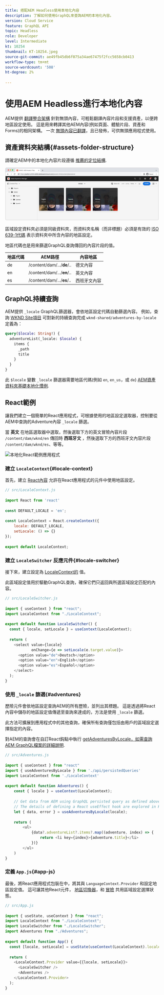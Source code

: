 ```yaml
---
title: 搭配AEM Headless使用本地化內容
description: 了解如何使用GraphQL來查詢AEM的本地化內容。
version: Cloud Service
feature: GraphQL API
topic: Headless
role: Developer
level: Intermediate
kt: 10254
thumbnail: KT-10254.jpeg
source-git-commit: ae49fb45db6f075a34ae67475f2fcc5658cb0413
workflow-type: tm+mt
source-wordcount: '508'
ht-degree: 2%

---
```



# 使用AEM Headless進行本地化內容

AEM提供 [翻譯整合架構](https://experienceleague.adobe.com/docs/experience-manager-cloud-service/content/sites/administering/reusing-content/translation/integration-framework.html) 針對無頭內容，可輕鬆翻譯內容片段和支援資產，以便跨地區設定使用。 這是用來轉譯其他AEM內容(例如頁面、體驗片段、資產和Forms)的相同架構。 一次 [無頭內容已翻譯](https://experienceleague.adobe.com/docs/experience-manager-cloud-service/content/headless/journeys/translation/overview.html)，且已發佈，可供無頭應用程式使用。

## 資產資料夾結構{#assets-folder-structure}

請確定AEM中的本地化內容片段遵循 [推薦的定位結構](https://experienceleague.adobe.com/docs/experience-manager-cloud-service/content/headless/journeys/translation/getting-started.html#recommended-structure).

![本地化的AEM資產資料夾](./assets/localized-content/asset-folders.jpg)

區域設定資料夾必須是同級資料夾，而資料夾名稱（而非標題）必須是有效的 [ISO 639-1代碼](https://en.wikipedia.org/wiki/List_of_ISO_639-1_codes) 表示資料夾中所含內容的地區設定。

地區代碼也是用來篩選GraphQL查詢傳回的內容片段的值。

| 地區代碼 | AEM路徑 | 內容地區 |
|--------------------------------|----------|----------|
| de | /content/dam/.../**de**/.. | 德文內容 |
| en | /content/dam/.../**en**/.. | 英文內容 |
| es | /content/dam/.../**es**/.. | 西班牙文內容 |

## GraphQL持續查詢

AEM提供 `_locale` GraphQL篩選器，會依地區設定代碼自動篩選內容。 例如，查詢 [WKND Site項目](https://github.com/adobe/aem-guides-wknd) 可對新的持續查詢完成 `wknd-shared/adventures-by-locale` 定義為：

```graphql
query($locale: String!) {
  adventureList(_locale: $locale) {
    items {      
      _path
      title
    }
  }
}
```

此 `$locale` 變數 `_locale` 篩選器需要地區代碼(例如 `en`, `en_us`，或 `de`) [AEM資產資料夾基礎本地化慣例](#assets-folder-structure).

## React範例

讓我們建立一個簡單的React應用程式，可根據使用的地區設定選取器，控制要從AEM中查詢的Adventure內容 `_locale` 篩選。

當 __英文__ 在地區選取器中選取，然後選取下方的英文冒險內容片段 `/content/dam/wknd/en` 傳回時 __西班牙文__ ，然後選取下方的西班牙文內容片段 `/content/dam/wknd/es`、等等。

![本地化React範例應用程式](./assets/localized-content/react-example.png)

### 建立 `LocaleContext`{#locale-context}

首先，建立 [React內容](https://reactjs.org/docs/context.html) 允許在React應用程式的元件中使用地區設定。

```javascript
// src/LocaleContext.js

import React from 'react'

const DEFAULT_LOCALE = 'en';

const LocaleContext = React.createContext({
    locale: DEFAULT_LOCALE, 
    setLocale: () => {}
});

export default LocaleContext;
```

### 建立 `LocaleSwitcher` 反應元件{#locale-switcher}

接下來，建立設定為 [LocaleContext的](#locale-context) 值。

此區域設定值用於驅動GraphQL查詢，確保它們只返回與所選區域設定匹配的內容。

```javascript
// src/LocaleSwitcher.js

import { useContext } from "react";
import LocaleContext from "./LocaleContext";

export default function LocaleSwitcher() {
  const { locale, setLocale } = useContext(LocaleContext);

  return (
    <select value={locale}
            onChange={e => setLocale(e.target.value)}>
      <option value="de">Deutsch</option>
      <option value="en">English</option>
      <option value="es">Español</option>
    </select>
  );
}
```

### 使用 `_locale` 篩選{#adventures}

歷險元件會依地區設定查詢AEM的所有歷險，並列出其標題。 這是透過將React內容中儲存的地區設定值傳遞至查詢來達成的，方法是使用 `_locale` 篩選。

此方法可擴展到應用程式中的其他查詢，確保所有查詢僅包括由用戶的區域設定選擇指定的內容。

對AEM的查詢會在自訂React鈎點中執行 [getAdventuresByLocale，如需查詢AEM GraphQL檔案的詳細說明](./aem-headless-sdk.md).

```javascript
// src/Adventures.js

import { useContext } from "react"
import { useAdventuresByLocale } from './api/persistedQueries'
import LocaleContext from './LocaleContext'

export default function Adventures() {
    const { locale } = useContext(LocaleContext);

    // Get data from AEM using GraphQL persisted query as defined above 
    // The details of defining a React useEffect hook are explored in How to > AEM Headless SDK
    let { data, error } = useAdventuresByLocale(locale);

    return (
        <ul>
            {data?.adventureList?.items?.map((adventure, index) => { 
                return <li key={index}>{adventure.title}</li>
            })}
        </ul>
    )
}
```

### 定義 `App.js`{#app-js}

最後，將React應用程式包裝在中，將其與 `LanguageContext.Provider` 和設定地區設定值。 這可讓其他React元件， [地區切換器](#locale-switcher)，和 [冒險](#adventures) 共用區域設定選擇狀態。

```javascript
// src/App.js

import { useState, useContext } from "react";
import LocaleContext from "./LocaleContext";
import LocaleSwitcher from "./LocaleSwitcher";
import Adventures from "./Adventures";

export default function App() {
  const [locale, setLocale] = useState(useContext(LocaleContext).locale);

  return (
    <LocaleContext.Provider value={{locale, setLocale}}>
      <LocaleSwitcher />
      <Adventures />
    </LocaleContext.Provider>
  );
}
```
